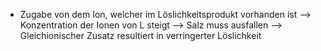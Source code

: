 - Zugabe von dem Ion, welcher im Löslichkeitsprodukt vorhanden ist --> Konzentration der Ionen von L steigt --> Salz muss ausfallen --> Gleichionischer Zusatz resultiert in verringerter Löslichkeit 
